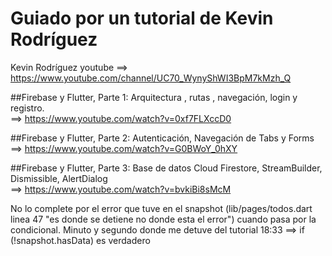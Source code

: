 # Guiado por un tutorial de Kevin Rodríguez

Kevin Rodríguez youtube ==> https://www.youtube.com/channel/UC70_WynyShWI3BpM7kMzh_Q

##Firebase y Flutter, Parte 1:
Arquitectura , rutas , navegación, login y registro.   
==> https://www.youtube.com/watch?v=0xf7FLXccD0

##Firebase y Flutter, Parte 2:
Autenticación, Navegación de Tabs y Forms              
==> https://www.youtube.com/watch?v=G0BWoY_0hXY

##Firebase y Flutter, Parte 3:
Base de datos Cloud Firestore, StreamBuilder, Dismissible, AlertDialog                                                            
==> https://www.youtube.com/watch?v=bvkiBi8sMcM

No lo complete por el error que tuve en el snapshot (lib/pages/todos.dart linea 47 "es donde se detiene no donde esta el error") cuando pasa por la condicional.
Minuto y segundo donde me detuve del tutorial 18:33
==> if (!snapshot.hasData) es verdadero 

